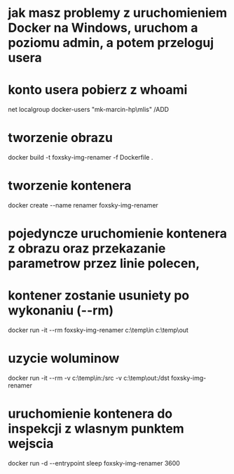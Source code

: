 # jak masz problemy z uruchomieniem Docker na Windows, uruchom a poziomu admin, a potem przeloguj usera
# konto usera pobierz z whoami
net localgroup docker-users "mk-marcin-hp\mlis" /ADD

# tworzenie obrazu
docker build -t foxsky-img-renamer -f Dockerfile .

# tworzenie kontenera
docker create --name renamer foxsky-img-renamer

# pojedyncze uruchomienie kontenera z obrazu oraz przekazanie parametrow przez linie polecen, 
# kontener zostanie usuniety po wykonaniu (--rm)
docker run -it --rm foxsky-img-renamer c:\temp\in c:\temp\out

# uzycie woluminow
docker run -it --rm -v c:\temp\in:/src -v c:\temp\out:/dst foxsky-img-renamer 

# uruchomienie kontenera do inspekcji z wlasnym punktem wejscia
docker run -d --entrypoint sleep foxsky-img-renamer 3600